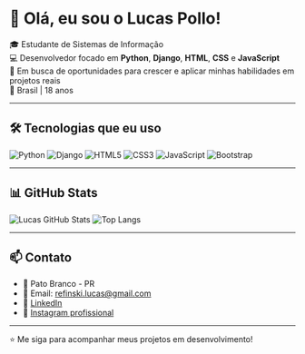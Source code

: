 # 👋 Olá, eu sou o Lucas Pollo!

🎓 Estudante de Sistemas de Informação  
💻 Desenvolvedor focado em **Python**, **Django**, **HTML**, **CSS** e **JavaScript**  
🚀 Em busca de oportunidades para crescer e aplicar minhas habilidades em projetos reais  
📍 Brasil | 18 anos

---

## 🛠️ Tecnologias que eu uso

![Python](https://img.shields.io/badge/-Python-05122A?style=flat&logo=python)
![Django](https://img.shields.io/badge/-Django-092E20?style=flat&logo=django)
![HTML5](https://img.shields.io/badge/-HTML5-E34F26?style=flat&logo=html5&logoColor=white)
![CSS3](https://img.shields.io/badge/-CSS3-1572B6?style=flat&logo=css3)
![JavaScript](https://img.shields.io/badge/-JavaScript-F7DF1E?style=flat&logo=javascript&logoColor=black)
![Bootstrap](https://img.shields.io/badge/-Bootstrap-7952B3?style=flat&logo=bootstrap&logoColor=white)

---

## 📊 GitHub Stats

![Lucas GitHub Stats](https://github-readme-stats.vercel.app/api?username=lucasPollo&show_icons=true&theme=radical&count_private=true)
![Top Langs](https://github-readme-stats.vercel.app/api/top-langs/?username=lucasPollo&layout=compact&theme=radical)

---

## 📫 Contato

- 📍 Pato Branco - PR  
- 📧 Email: refinski.lucas@gmail.com  
- 🔗 [LinkedIn](https://www.linkedin.com/in/lucas-refinski-pollo-de-marchi-8828b1270)  
- 📸 [Instagram profissional](https://instagram.com/devvisual.studio)

---

⭐ Me siga para acompanhar meus projetos em desenvolvimento!
